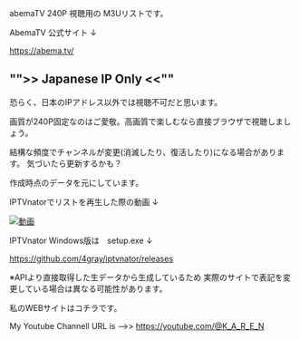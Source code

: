 
abemaTV 240P 視聴用の M3Uリストです。

AbemaTV 公式サイト ↓

https://abema.tv/

## "">> Japanese IP Only <<""
恐らく、日本のIPアドレス以外では視聴不可だと思います。

画質が240P固定なのはご愛敬。高画質で楽しむなら直接ブラウザで視聴しましょう。

結構な頻度でチャンネルが変更(消滅したり、復活したり)になる場合があります。
気づいたら更新するかも？

作成時点のデータを元にしています。


IPTVnatorでリストを再生した際の動画  ↓

[![動画]()](https://www.youtube.com/watch?v=UabBvfok2SI)


IPTVnator Windows版は　setup.exe ↓

https://github.com/4gray/iptvnator/releases


※APIより直接取得した生データから生成しているため
実際のサイトで表記を変更している場合は異なる可能性があります。

私のWEBサイトはコチラです。

My Youtube Channell URL is -->> https://youtube.com/@K_A_R_E_N 


